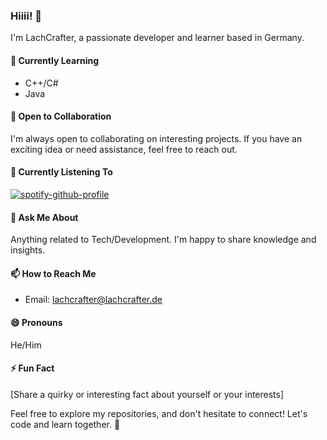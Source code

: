 ### Hiiii! 👋

I'm LachCrafter, a passionate developer and learner based in Germany.

#### 🌱 Currently Learning
- C++/C#
- Java

#### 👯 Open to Collaboration
I'm always open to collaborating on interesting projects. If you have an exciting idea or need assistance, feel free to reach out.

#### 🎵 Currently Listening To
[![spotify-github-profile](https://spotify-github-profile.vercel.app/api/view?uid=313nmwumgcxawim23nzjpcv6zjxq&cover_image=true&theme=natemoo-re&show_offline=false&background_color=121212&interchange=false&bar_color=53b14f&bar_color_cover=false)](https://github.com/kittinan/spotify-github-profile)

#### 💬 Ask Me About
Anything related to Tech/Development. I'm happy to share knowledge and insights.

#### 📫 How to Reach Me
- Email: lachcrafter@lachcrafter.de

#### 😄 Pronouns
He/Him

#### ⚡ Fun Fact
[Share a quirky or interesting fact about yourself or your interests]

Feel free to explore my repositories, and don't hesitate to connect! Let's code and learn together. 🚀
